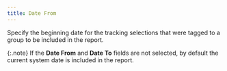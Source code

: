 ```yaml
---
title: Date From
---
```



Specify the beginning date for the tracking selections that were tagged  to a group to be included in the report.


{:.note}
If the **Date 
 From** and **Date To** fields  are not selected, by default the current system date is included in the  report.
